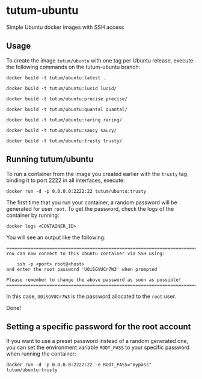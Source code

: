 tutum-ubuntu
============

Simple Ubuntu docker images with SSH access


Usage
-----

To create the image `tutum/ubuntu` with one tag per Ubuntu release, 
execute the following commands on the tutum-ubuntu branch:
	
	docker build -t tutum/ubuntu:latest .
	
	docker build -t tutum/ubuntu:lucid lucid/
	
	docker build -t tutum/ubuntu:precise precise/
	
	docker build -t tutum/ubuntu:quantal quantal/
	
	docker build -t tutum/ubuntu:raring raring/
	
	docker build -t tutum/ubuntu:saucy saucy/
	
	docker build -t tutum/ubuntu:trusty trusty/


Running tutum/ubuntu
--------------------

To run a container from the image you created earlier with the `trusty` tag 
binding it to port 2222 in all interfaces, execute:

	docker run -d -p 0.0.0.0:2222:22 tutum/ubuntu:trusty

The first time that you run your container, a random password will be generated
for user `root`. To get the password, check the logs of the container by running:

	docker logs <CONTAINER_ID>

You will see an output like the following:

	========================================================================
	You can now connect to this Ubuntu container via SSH using:

	    ssh -p <port> root@<host>
	and enter the root password 'U0iSGVUCr7W3' when prompted

	Please remember to change the above password as soon as possible!
	========================================================================

In this case, `U0iSGVUCr7W3` is the password allocated to the `root` user.

Done!


Setting a specific password for the root account
------------------------------------------------

If you want to use a preset password instead of a random generated one, you can
set the environment variable `ROOT_PASS` to your specific password when running the container:

	docker run -d -p 0.0.0.0:2222:22 -e ROOT_PASS="mypass" tutum/ubuntu:trusty

